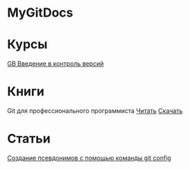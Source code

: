 # MyGitDocs

# Курсы

[GB Введение в контроль версий](/GBGit/README.md)

# Книги

Git для профессионального программиста [Читать](/Git_for_a_professional_programmer.pdf) [Скачать](https://github.com/Palex068/MyGitDocs/raw/main/Git_for_a_professional_programmer.pdf)


# Статьи

[Создание псевдонимов с помощью команды git config](/alias.md)<br>

